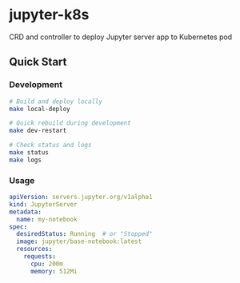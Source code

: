 # jupyter-k8s
CRD and controller to deploy Jupyter server app to Kubernetes pod

## Quick Start

### Development
```bash
# Build and deploy locally
make local-deploy

# Quick rebuild during development
make dev-restart

# Check status and logs
make status
make logs
```

### Usage
```yaml
apiVersion: servers.jupyter.org/v1alpha1
kind: JupyterServer
metadata:
  name: my-notebook
spec:
  desiredStatus: Running  # or "Stopped"
  image: jupyter/base-notebook:latest
  resources:
    requests:
      cpu: 200m
      memory: 512Mi
```
